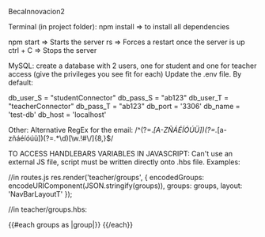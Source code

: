 BecaInnovacion2

Terminal (in project folder):
npm install => to install all dependencies

npm start => Starts the server
rs => Forces a restart once the server is up
ctrl + C => Stops the server

MySQL:
create a database with 2 users, one for student and one for teacher access (give the privileges you see fit for each)
Update the .env file. By default:

db_user_S = "studentConnector"
db_pass_S = "ab123"
db_user_T = "teacherConnector"
db_pass_T = "ab123"
db_port = '3306'
db_name = 'test-db'
db_host = 'localhost'

Other:
Alternative RegEx for the email: /^(?=.*[A-ZÑÁÉÍÓÚÜ])(?=.*[a-zñáéíóúü])(?=.*\d)[\w.!#$%&’*+/=?^_`{|}~\-ÑñáéíóúüÁÉÍÓÚÜ:;ÀÈÌÒÙàèìòùÁÉÍÓÚÝáéíóúýÂÊÎÔÛâêîôûÃÕãõÄËÏÖÜŸäëïöüŸ¡¿çÇŒœßØøÅå ÆæÞþÐð""'.,&#@:?!()$\\/]{8,}$/

TO ACCESS HANDLEBARS VARIABLES IN JAVASCRIPT:
Can't use an external JS file, script must be written directly onto .hbs file. Examples:

//in routes.js
res.render('teacher/groups', {
            encodedGroups: encodeURIComponent(JSON.stringify(groups)),
            groups: groups,
            layout: 'NavBarLayoutT'
        });

//in teacher/groups.hbs:
<script>
    let decodedJson = decodeURIComponent("{{{encodedGroups}}}"),
        groups = JSON.parse(decodedJson);
    console.log(groups);
    Object.values(groups).forEach((element, index, array) => {
        console.log(element);
    });
</script>

{{#each groups as |group|}}
    <script>
        console.log("{{group.groupID}}")
    </script>
{{/each}}
